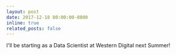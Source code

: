 ```yaml
---
layout: post
date: 2017-12-18 00:00:00-0800
inline: true
related_posts: false
---
```


I'll be starting as a Data Scientist at Western Digital next Summer!
